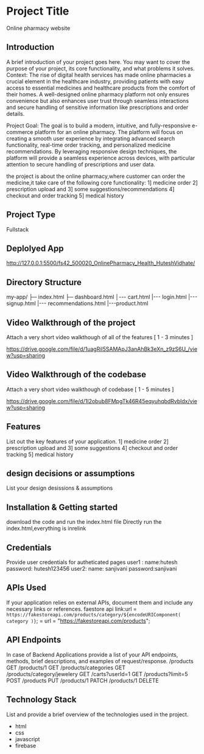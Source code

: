# Project Title

Online pharmacy website

## Introduction

A brief introduction of your project goes here. You may want to cover the purpose of your project, its core functionality, and what problems it solves.
Context:
The rise of digital health services has made online pharmacies a crucial element in the healthcare industry, providing patients with easy access to essential medicines and healthcare products from the comfort of their homes. A well-designed online pharmacy platform not only ensures convenience but also enhances user trust through seamless interactions and secure handling of sensitive information like prescriptions and order details.

Project Goal:
The goal is to build a modern, intuitive, and fully-responsive e-commerce platform for an online pharmacy. The platform will focus on creating a smooth user experience by integrating advanced search functionality, real-time order tracking, and personalized medicine recommendations. By leveraging responsive design techniques, the platform will provide a seamless experience across devices, with particular attention to secure handling of prescriptions and user data.

the project is about the online pharmacy,where customer can order the medicine,it take care of the following core functionality:
1] medicine order
2] prescription upload and
3] some suggestions/recommendations
4] checkout and order tracking
5] medical history

## Project Type

Fullstack

## Deplolyed App

http://127.0.0.1:5500/fs42_500020_OnlinePharmacy_Health_HuteshVidhate/

## Directory Structure

my-app/
├─ index.html
├─ dashboard.html
│--- cart.html
|--- login.html
|---signup.html
|--- recommendations.html
|---product.html

## Video Walkthrough of the project

Attach a very short video walkthough of all of the features [ 1 - 3 minutes ]

https://drive.google.com/file/d/1uagRil5SAMApJ3anAhBk3eXn_z9zS6U_/view?usp=sharing

## Video Walkthrough of the codebase

Attach a very short video walkthough of codebase [ 1 - 5 minutes ]

https://drive.google.com/file/d/1I2obub8FMpgTk46R45eqyuhqbdRvbldx/view?usp=sharing

## Features

List out the key features of your application.
1] medicine order
2] prescription upload and
3] some suggestions
4] checkout and order tracking
5] medical history

## design decisions or assumptions

List your design desissions & assumptions

## Installation & Getting started

download the code and run the index.html file
Directly run the index.html,everything is inrelink

## Credentials

Provide user credentials for autheticated pages
user1 :
name:hutesh
password: hutesh123456
user2:
name: sanjivani
password:sanjivani

## APIs Used

If your application relies on external APIs, document them and include any necessary links or references.
faestore api
link:url = `https://fakestoreapi.com/products/category/${encodeURIComponent(
            category
          )}`;
= url = "https://fakestoreapi.com/products";

## API Endpoints

In case of Backend Applications provide a list of your API endpoints, methods, brief descriptions, and examples of request/response.
/products
GET
/products/1
GET
/products/categories
GET
/products/category/jewelery
GET
/carts?userId=1
GET
/products?limit=5
POST
/products
PUT
/products/1
PATCH
/products/1
DELETE

## Technology Stack

List and provide a brief overview of the technologies used in the project.

- html
- css
- javascript
- firebase
